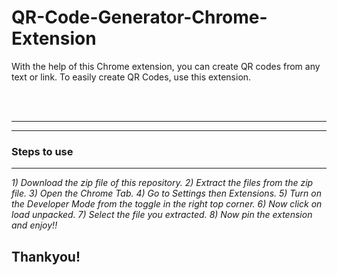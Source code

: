 # QR-Code-Generator-Chrome-Extension
With the help of this Chrome extension, you can create QR codes from any text or link. To easily create QR Codes, use this extension.

<br><br>
<hr><hr>
<h3>Steps to use</h3>
<hr>
<i>
1) Download the zip file of this repository.
2) Extract the files from the zip file.
3) Open the Chrome Tab.
4) Go to Settings then Extensions.
5) Turn on the Developer Mode from the toggle in the right top corner.
6) Now click on load unpacked.
7) Select the file you extracted.
8) Now pin the extension and enjoy!!
</i>

<h2>Thankyou!</h2>

